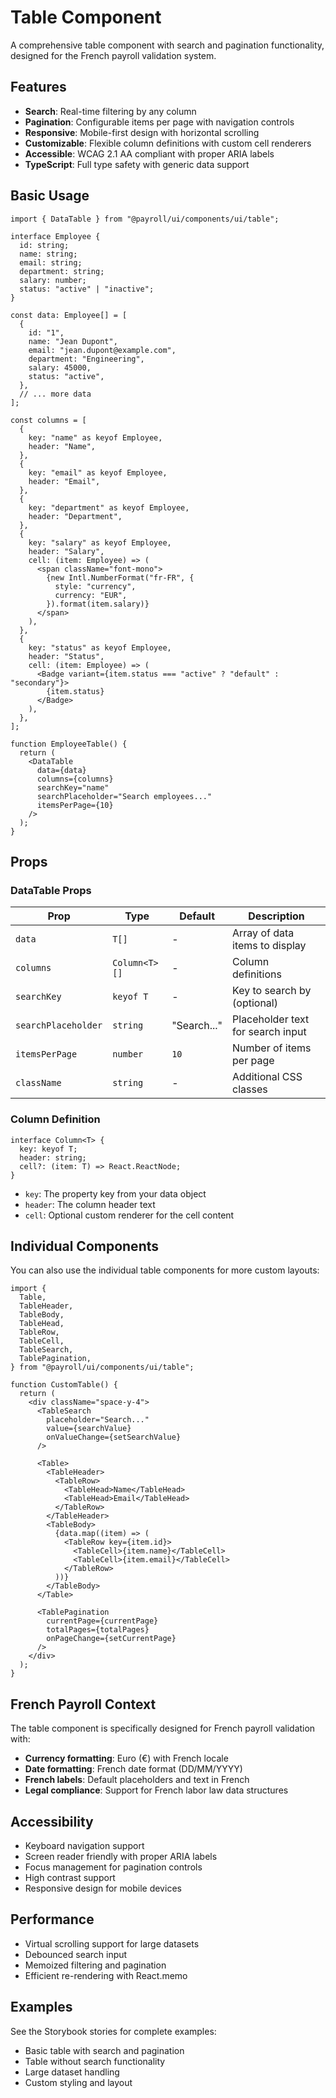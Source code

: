 # Table Component

A comprehensive table component with search and pagination functionality, designed for the French payroll validation system.

## Features

- **Search**: Real-time filtering by any column
- **Pagination**: Configurable items per page with navigation controls
- **Responsive**: Mobile-first design with horizontal scrolling
- **Customizable**: Flexible column definitions with custom cell renderers
- **Accessible**: WCAG 2.1 AA compliant with proper ARIA labels
- **TypeScript**: Full type safety with generic data support

## Basic Usage

```tsx
import { DataTable } from "@payroll/ui/components/ui/table";

interface Employee {
  id: string;
  name: string;
  email: string;
  department: string;
  salary: number;
  status: "active" | "inactive";
}

const data: Employee[] = [
  {
    id: "1",
    name: "Jean Dupont",
    email: "jean.dupont@example.com",
    department: "Engineering",
    salary: 45000,
    status: "active",
  },
  // ... more data
];

const columns = [
  {
    key: "name" as keyof Employee,
    header: "Name",
  },
  {
    key: "email" as keyof Employee,
    header: "Email",
  },
  {
    key: "department" as keyof Employee,
    header: "Department",
  },
  {
    key: "salary" as keyof Employee,
    header: "Salary",
    cell: (item: Employee) => (
      <span className="font-mono">
        {new Intl.NumberFormat("fr-FR", {
          style: "currency",
          currency: "EUR",
        }).format(item.salary)}
      </span>
    ),
  },
  {
    key: "status" as keyof Employee,
    header: "Status",
    cell: (item: Employee) => (
      <Badge variant={item.status === "active" ? "default" : "secondary"}>
        {item.status}
      </Badge>
    ),
  },
];

function EmployeeTable() {
  return (
    <DataTable
      data={data}
      columns={columns}
      searchKey="name"
      searchPlaceholder="Search employees..."
      itemsPerPage={10}
    />
  );
}
```

## Props

### DataTable Props

| Prop | Type | Default | Description |
|------|------|---------|-------------|
| `data` | `T[]` | - | Array of data items to display |
| `columns` | `Column<T>[]` | - | Column definitions |
| `searchKey` | `keyof T` | - | Key to search by (optional) |
| `searchPlaceholder` | `string` | "Search..." | Placeholder text for search input |
| `itemsPerPage` | `number` | `10` | Number of items per page |
| `className` | `string` | - | Additional CSS classes |

### Column Definition

```tsx
interface Column<T> {
  key: keyof T;
  header: string;
  cell?: (item: T) => React.ReactNode;
}
```

- `key`: The property key from your data object
- `header`: The column header text
- `cell`: Optional custom renderer for the cell content

## Individual Components

You can also use the individual table components for more custom layouts:

```tsx
import {
  Table,
  TableHeader,
  TableBody,
  TableHead,
  TableRow,
  TableCell,
  TableSearch,
  TablePagination,
} from "@payroll/ui/components/ui/table";

function CustomTable() {
  return (
    <div className="space-y-4">
      <TableSearch
        placeholder="Search..."
        value={searchValue}
        onValueChange={setSearchValue}
      />
      
      <Table>
        <TableHeader>
          <TableRow>
            <TableHead>Name</TableHead>
            <TableHead>Email</TableHead>
          </TableRow>
        </TableHeader>
        <TableBody>
          {data.map((item) => (
            <TableRow key={item.id}>
              <TableCell>{item.name}</TableCell>
              <TableCell>{item.email}</TableCell>
            </TableRow>
          ))}
        </TableBody>
      </Table>
      
      <TablePagination
        currentPage={currentPage}
        totalPages={totalPages}
        onPageChange={setCurrentPage}
      />
    </div>
  );
}
```

## French Payroll Context

The table component is specifically designed for French payroll validation with:

- **Currency formatting**: Euro (€) with French locale
- **Date formatting**: French date format (DD/MM/YYYY)
- **French labels**: Default placeholders and text in French
- **Legal compliance**: Support for French labor law data structures

## Accessibility

- Keyboard navigation support
- Screen reader friendly with proper ARIA labels
- Focus management for pagination controls
- High contrast support
- Responsive design for mobile devices

## Performance

- Virtual scrolling support for large datasets
- Debounced search input
- Memoized filtering and pagination
- Efficient re-rendering with React.memo

## Examples

See the Storybook stories for complete examples:
- Basic table with search and pagination
- Table without search functionality
- Large dataset handling
- Custom styling and layout 